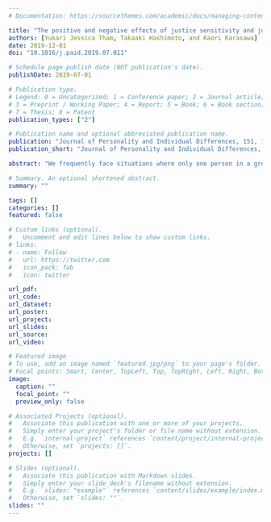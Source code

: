 ```yaml
---
# Documentation: https://sourcethemes.com/academic/docs/managing-content/

title: "The positive and negative effects of justice sensitivity and justice-related emotions in the volunteer’s dilemma"
authors: [Yukari Jessica Tham, Takaaki Hashimoto, and Kaori Karasawa]
date: 2019-12-01
doi: "10.1016/j.paid.2019.07.011"

# Schedule page publish date (NOT publication's date).
publishDate: 2019-07-01

# Publication type.
# Legend: 0 = Uncategorized; 1 = Conference paper; 2 = Journal article;
# 3 = Preprint / Working Paper; 4 = Report; 5 = Book; 6 = Book section;
# 7 = Thesis; 8 = Patent
publication_types: ["2"]

# Publication name and optional abbreviated publication name.
publication: "Journal of Personality and Individual Differences, 151, 109501"
publication_short: "Journal of Personality and Individual Differences, 151, 109501"

abstract: "We frequently face situations where only one person in a group is required to incur a cost to solve a problem for the entire group; if someone volunteers, everyone benefits, but if nobody does, everyone pays a cost greater than the cost of volunteering. This is known as the volunteer’s dilemma (VoD). In the VoD, some are likely to volunteer, while others are not. Through a scenario-based experiment, we found that individuals’ willingness to volunteer is substantially predicted by their justice sensitivity (JS), indicated by individual differences in reactions toward unfairness or injustice. Specifically, those who are sensitive to unjustly suffering an unfavorable outcome (high in JSVictim) are less willing to volunteer, and those who are sensitive to unjustly receiving a favorable outcome (high in JSBeneficiary) are more willing to volunteer. We also investigated the effects of justice-related emotions and found that anger at the expectation of being the only volunteer in the group mediates the negative effect of JSVictim on willingness to volunteer, while guilt at the expectation of letting somebody else volunteer is not a robust mediator of the positive effect of JSBeneficiary on willingness to volunteer."

# Summary. An optional shortened abstract.
summary: ""

tags: []
categories: []
featured: false

# Custom links (optional).
#   Uncomment and edit lines below to show custom links.
# links:
# - name: Follow
#   url: https://twitter.com
#   icon_pack: fab
#   icon: twitter

url_pdf:
url_code:
url_dataset:
url_poster:
url_project:
url_slides:
url_source:
url_video:

# Featured image
# To use, add an image named `featured.jpg/png` to your page's folder. 
# Focal points: Smart, Center, TopLeft, Top, TopRight, Left, Right, BottomLeft, Bottom, BottomRight.
image:
  caption: ""
  focal_point: ""
  preview_only: false

# Associated Projects (optional).
#   Associate this publication with one or more of your projects.
#   Simply enter your project's folder or file name without extension.
#   E.g. `internal-project` references `content/project/internal-project/index.md`.
#   Otherwise, set `projects: []`.
projects: []

# Slides (optional).
#   Associate this publication with Markdown slides.
#   Simply enter your slide deck's filename without extension.
#   E.g. `slides: "example"` references `content/slides/example/index.md`.
#   Otherwise, set `slides: ""`.
slides: ""
---
```

